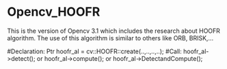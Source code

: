 # Opencv_HOOFR

This is the version of Opencv 3.1 which includes the research about HOOFR algorithm. The use of this algorithm is similar to others like ORB, BRISK,...

#Declaration: 
Ptr<HOOFR> hoofr_al = cv::HOOFR::create(..,..,..,..);
#Call: 
hoofr_al->detect(); or hoofr_al->compute(); or hoofr_al->DetectandCompute(); 
